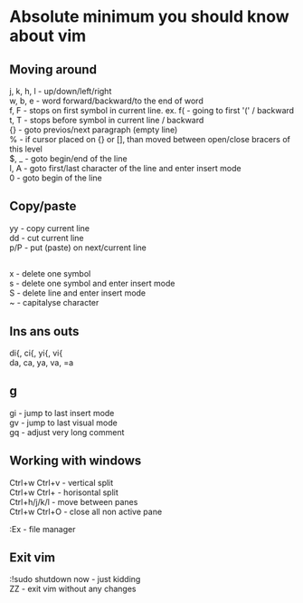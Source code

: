 # Absolute minimum you should know about vim

## Moving around
j, k, h, l - up/down/left/right  
w, b, e - word forward/backward/to the end of word  
f, F - stops on first symbol in current line. ex. f( - going to first '(' / backward  
t, T - stops before symbol in current line / backward  
{} - goto previos/next paragraph (empty line)  
% - if cursor placed on {} or [], than moved between open/close bracers of this level  
$, _ - goto begin/end of the line  
I, A - goto first/last character of the line and enter insert mode  
0 - goto begin of the line  

## Copy/paste
yy - copy current line  
dd - cut current line  
p/P - put (paste) on next/current line  

##
x - delete one symbol  
s - delete one symbol and enter insert mode  
S - delete line and enter insert mode  
~ - capitalyse character  

## Ins ans outs
di{, ci{, yi{, vi{  
da, ca, ya, va, =a  

## g
gi - jump to last insert mode  
gv - jump to last visual mode  
gq - adjust very long comment  

## Working with windows
Ctrl+w Ctrl+v - vertical split  
Ctrl+w Ctrl+ - horisontal split  
Ctrl+h/j/k/l - move between panes  
Ctrl+w Ctrl+O - close all non active pane  

:Ex - file manager  

## Exit vim
:!sudo shutdown now - just kidding  
ZZ - exit vim without any changes  
